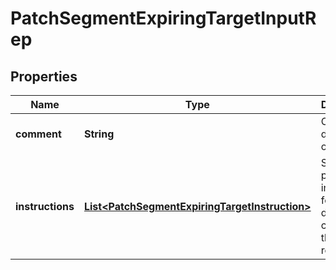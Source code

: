 

# PatchSegmentExpiringTargetInputRep


## Properties

| Name | Type | Description | Notes |
|------------ | ------------- | ------------- | -------------|
|**comment** | **String** | Optional description of changes |  [optional] |
|**instructions** | [**List&lt;PatchSegmentExpiringTargetInstruction&gt;**](PatchSegmentExpiringTargetInstruction.md) | Semantic patch instructions for the desired changes to the resource |  |



